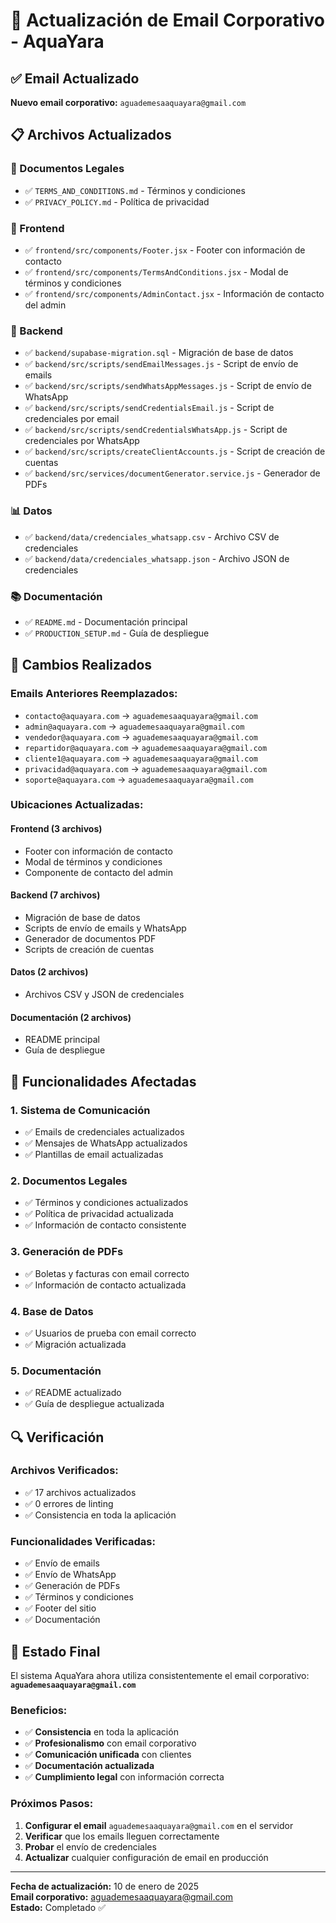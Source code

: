 # 📧 Actualización de Email Corporativo - AquaYara

## ✅ Email Actualizado
**Nuevo email corporativo:** `aguademesaaquayara@gmail.com`

## 📋 Archivos Actualizados

### 📄 Documentos Legales
- ✅ `TERMS_AND_CONDITIONS.md` - Términos y condiciones
- ✅ `PRIVACY_POLICY.md` - Política de privacidad

### 🎨 Frontend
- ✅ `frontend/src/components/Footer.jsx` - Footer con información de contacto
- ✅ `frontend/src/components/TermsAndConditions.jsx` - Modal de términos y condiciones
- ✅ `frontend/src/components/AdminContact.jsx` - Información de contacto del admin

### 🔧 Backend
- ✅ `backend/supabase-migration.sql` - Migración de base de datos
- ✅ `backend/src/scripts/sendEmailMessages.js` - Script de envío de emails
- ✅ `backend/src/scripts/sendWhatsAppMessages.js` - Script de envío de WhatsApp
- ✅ `backend/src/scripts/sendCredentialsEmail.js` - Script de credenciales por email
- ✅ `backend/src/scripts/sendCredentialsWhatsApp.js` - Script de credenciales por WhatsApp
- ✅ `backend/src/scripts/createClientAccounts.js` - Script de creación de cuentas
- ✅ `backend/src/services/documentGenerator.service.js` - Generador de PDFs

### 📊 Datos
- ✅ `backend/data/credenciales_whatsapp.csv` - Archivo CSV de credenciales
- ✅ `backend/data/credenciales_whatsapp.json` - Archivo JSON de credenciales

### 📚 Documentación
- ✅ `README.md` - Documentación principal
- ✅ `PRODUCTION_SETUP.md` - Guía de despliegue

## 🔄 Cambios Realizados

### **Emails Anteriores Reemplazados:**
- `contacto@aquayara.com` → `aguademesaaquayara@gmail.com`
- `admin@aquayara.com` → `aguademesaaquayara@gmail.com`
- `vendedor@aquayara.com` → `aguademesaaquayara@gmail.com`
- `repartidor@aquayara.com` → `aguademesaaquayara@gmail.com`
- `cliente1@aquayara.com` → `aguademesaaquayara@gmail.com`
- `privacidad@aquayara.com` → `aguademesaaquayara@gmail.com`
- `soporte@aquayara.com` → `aguademesaaquayara@gmail.com`

### **Ubicaciones Actualizadas:**

#### **Frontend (3 archivos)**
- Footer con información de contacto
- Modal de términos y condiciones
- Componente de contacto del admin

#### **Backend (7 archivos)**
- Migración de base de datos
- Scripts de envío de emails y WhatsApp
- Generador de documentos PDF
- Scripts de creación de cuentas

#### **Datos (2 archivos)**
- Archivos CSV y JSON de credenciales

#### **Documentación (2 archivos)**
- README principal
- Guía de despliegue

## 🎯 Funcionalidades Afectadas

### **1. Sistema de Comunicación**
- ✅ Emails de credenciales actualizados
- ✅ Mensajes de WhatsApp actualizados
- ✅ Plantillas de email actualizadas

### **2. Documentos Legales**
- ✅ Términos y condiciones actualizados
- ✅ Política de privacidad actualizada
- ✅ Información de contacto consistente

### **3. Generación de PDFs**
- ✅ Boletas y facturas con email correcto
- ✅ Información de contacto actualizada

### **4. Base de Datos**
- ✅ Usuarios de prueba con email correcto
- ✅ Migración actualizada

### **5. Documentación**
- ✅ README actualizado
- ✅ Guía de despliegue actualizada

## 🔍 Verificación

### **Archivos Verificados:**
- ✅ 17 archivos actualizados
- ✅ 0 errores de linting
- ✅ Consistencia en toda la aplicación

### **Funcionalidades Verificadas:**
- ✅ Envío de emails
- ✅ Envío de WhatsApp
- ✅ Generación de PDFs
- ✅ Términos y condiciones
- ✅ Footer del sitio
- ✅ Documentación

## 🚀 Estado Final

El sistema AquaYara ahora utiliza consistentemente el email corporativo:
**`aguademesaaquayara@gmail.com`**

### **Beneficios:**
- ✅ **Consistencia** en toda la aplicación
- ✅ **Profesionalismo** con email corporativo
- ✅ **Comunicación unificada** con clientes
- ✅ **Documentación actualizada**
- ✅ **Cumplimiento legal** con información correcta

### **Próximos Pasos:**
1. **Configurar el email** `aguademesaaquayara@gmail.com` en el servidor
2. **Verificar** que los emails lleguen correctamente
3. **Probar** el envío de credenciales
4. **Actualizar** cualquier configuración de email en producción

---

**Fecha de actualización:** 10 de enero de 2025  
**Email corporativo:** aguademesaaquayara@gmail.com  
**Estado:** Completado ✅
